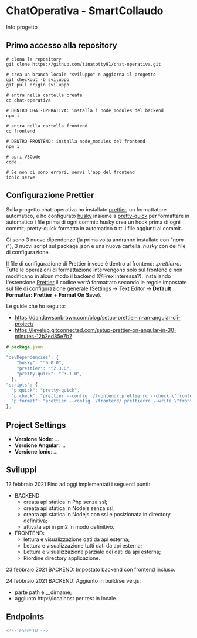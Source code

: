 # ChatOperativa - SmartCollaudo

Info progetto

## Primo accesso alla repository

```shell
# clona la repository
git clone https://github.com/tinatotty91/chat-operativa.git

# crea un branch locale "sviluppo" e aggiorna il progetto
git checkout -b sviluppo
git pull origin sviluppo

# entra nella cartella creata
cd chat-operativa

# DENTRO CHAT-OPERATIVA: installa i node_modules del backend
npm i

# entra nella cartella frontend
cd frontend

# DENTRO FRONTEND: installa node_modules del frontend
npm i

# apri VSCode
code .

# Se non ci sono errori, servi l'app del frontend
ionic serve
```

## Configurazione Prettier

Sulla progetto chat-operativa ho installato [prettier](https://prettier.io/docs/en/configuration.html), un formattatore automatico, e ho configurato [husky](https://typicode.github.io/husky/#/?id=create-a-hook) insieme a [pretty-quick](https://github.com/azz/pretty-quick) per formattare in automatico i file prima di ogni commit: husky crea un hook prima di ogni commit; pretty-quick formatta in automatico tutti i file aggiunti al commit.

Ci sono 3 nuove dipendenze (la prima volta andranno installate con "_npm i_"), 3 nuovi script sul package.json e una nuova cartella _.husky_ con dei file di configurazione.

Il file di configurazione di Prettier invece è dentro al frontend: _.prettierrc_.
Tutte le operazioni di formattazione intervengono solo sul frontend e non modificano in alcun modo il backend (@Frex interessa?). Installando l'estensione [Prettier](https://marketplace.visualstudio.com/items?itemName=esbenp.prettier-vscode) il codice verrà formattato secondo le regole impostate sul file di configurazione generale (Settings -> Text Editor -> **Default Formatter: Prettier** + **Format On Save**).

Le guide che ho seguito:

- https://dandawsonbrown.com/blog/setup-prettier-in-an-angular-cli-project/
- https://levelup.gitconnected.com/setup-prettier-on-angular-in-30-minutes-12b2ed85e7b7

```javascript
# package.json

"devDependencies": {
    "husky": "^6.0.0",
    "prettier": "^2.3.0",
    "pretty-quick": "^3.1.0",
  },
"scripts": {
  "p:quick": "pretty-quick",
  "p:check": "prettier --config ./frontend/.prettierrc --check \"frontend/src/{app,environments}/**/*{.ts,.js,.json,.html,.css,.scss,.md}\"",
  "p:format": "prettier --config ./frontend/.prettierrc --write \"frontend/src/{app,environments}/**/*{.ts,.js,.json,.html,.css,.scss,.md}\"",
},
```

## Project Settings

- **Versione Node**: _..._
- **Versione Angular**: _..._
- **Versione Ionic**: _..._

## Sviluppi

12 febbraio 2021
Fino ad oggi implementati i seguenti punti:

- BACKEND:
  - creata api statica in Php senza ssl;
  - creata api statica in Nodejs senza ssl;
  - creata api statica in Nodejs con ssl e posizionata in directory definitiva;
  - attivata api in pm2 in modo definitivo.
- FRONTEND:
  - lettura e visualizzazione dati da api esterna;
  - Lettura e visualizzazione tutti dati da api esterna;
  - Lettura e visualizzazione parziale dei dati da api esterna;
  - Riordine directory applicazione.

23 febbraio 2021
BACKEND:
Impostato backend con frontend incluso.

24 febbraio 2021
BACKEND:
Aggiunto in build/server.js:

- parte path e \_\_dirname;
- aggiunto http://localhost per test in locale.

## Endpoints

```xml
<!-- ESEMPIO -->
```
